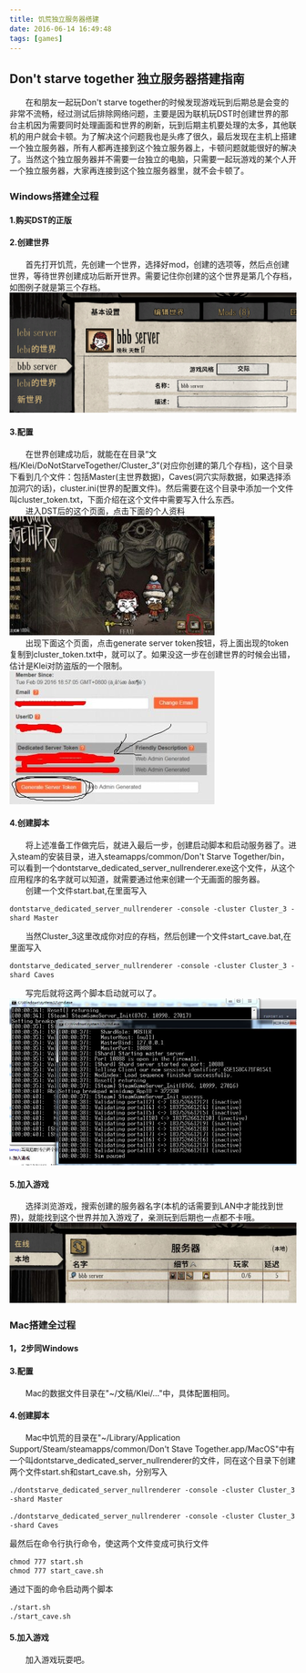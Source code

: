 ```yaml
---
title: 饥荒独立服务器搭建
date: 2016-06-14 16:49:48
tags: [games]
---
```

## Don't starve together 独立服务器搭建指南
&emsp;&emsp;在和朋友一起玩Don't starve together的时候发现游戏玩到后期总是会变的非常不流畅，经过测试后排除网络问题，主要是因为联机玩DST时创建世界的那台主机因为需要同时处理画面和世界的刷新，玩到后期主机要处理的太多，其他联机的用户就会卡顿。为了解决这个问题我也是头疼了很久，最后发现在主机上搭建一个独立服务器，所有人都再连接到这个独立服务器上，卡顿问题就能很好的解决了。当然这个独立服务器并不需要一台独立的电脑，只需要一起玩游戏的某个人开一个独立服务器，大家再连接到这个独立服务器里，就不会卡顿了。  
### Windows搭建全过程
#### 1.购买DST的正版
#### 2.创建世界
&emsp;&emsp;首先打开饥荒，先创建一个世界，选择好mod，创建的选项等，然后点创建世界，等待世界创建成功后断开世界。需要记住你创建的这个世界是第几个存档，如图例子就是第三个存档。  
![](/img/DST1.png)  
#### 3.配置
&emsp;&emsp;在世界创建成功后，就能在在目录“文档/Klei/DoNotStarveTogether/Cluster_3”(对应你创建的第几个存档)，这个目录下看到几个文件：包括Master(主世界数据)，Caves(洞穴实际数据，如果选择添加洞穴的话)，cluster.ini(世界的配置文件)。然后需要在这个目录中添加一个文件叫cluster_token.txt，下面介绍在这个文件中需要写入什么东西。  
&emsp;&emsp;进入DST后的这个页面，点击下面的个人资料  
![](/img/DST2.jpg)  
&emsp;&emsp;出现下面这个页面，点击generate server token按钮，将上面出现的token复制到cluster_token.txt中，就可以了。如果没这一步在创建世界的时候会出错，估计是Klei对防盗版的一个限制。  
![](/img/DST3.jpg)  
#### 4.创建脚本
&emsp;&emsp;将上述准备工作做完后，就进入最后一步，创建启动脚本和启动服务器了。进入steam的安装目录，进入steamapps/common/Don't Starve Together/bin，可以看到一个dontstarve_dedicated_server_nullrenderer.exe这个文件，从这个应用程序的名字就可以知道，就需要通过他来创建一个无画面的服务器。  
&emsp;&emsp;创建一个文件start.bat,在里面写入
```
dontstarve_dedicated_server_nullrenderer -console -cluster Cluster_3 -shard Master
```
&emsp;&emsp;当然Cluster_3这里改成你对应的存档，然后创建一个文件start_cave.bat,在里面写入
```
dontstarve_dedicated_server_nullrenderer -console -cluster Cluster_3 -shard Caves
```
&emsp;&emsp;写完后就将这两个脚本启动就可以了。  
![](/img/DST4.jpg)
#### 5.加入游戏
&emsp;&emsp;选择浏览游戏，搜索创建的服务器名字(本机的话需要到LAN中才能找到世界)，就能找到这个世界并加入游戏了，亲测玩到后期也一点都不卡哦。  
![](/img/DST5.jpg)
### Mac搭建全过程
#### 1，2步同Windows
#### 3.配置
&emsp;&emsp;Mac的数据文件目录在"~/文稿/Klei/..."中，具体配置相同。
#### 4.创建脚本
&emsp;&emsp;Mac中饥荒的目录在"~/Library/Application Support/Steam/steamapps/common/Don't Stave Together.app/MacOS"中有一个叫dontstarve_dedicated_server_nullrenderer的文件，同在这个目录下创建两个文件start.sh和start_cave.sh，分别写入
```
./dontstarve_dedicated_server_nullrenderer -console -cluster Cluster_3 -shard Master
```
```
./dontstarve_dedicated_server_nullrenderer -console -cluster Cluster_3 -shard Caves
```
最然后在命令行执行命令，使这两个文件变成可执行文件
```
chmod 777 start.sh
chmod 777 start_cave.sh
```
通过下面的命令启动两个脚本
```
./start.sh
./start_cave.sh
```
#### 5.加入游戏
&emsp;&emsp;加入游戏玩耍吧。
